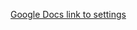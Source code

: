 [Google Docs link to settings](https://docs.google.com/spreadsheets/d/17GlH7j11t9bs3rRCytbq1VpbKW6bTNVf2NNz8hLv11A/pubhtml)
